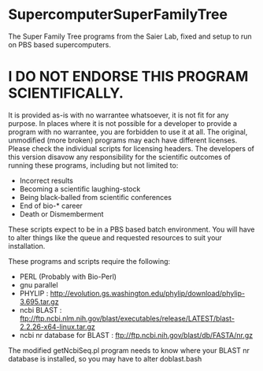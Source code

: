 SupercomputerSuperFamilyTree
============================

The Super Family Tree programs from the Saier Lab, fixed and setup to run on PBS based supercomputers.

I DO NOT ENDORSE THIS PROGRAM SCIENTIFICALLY.
============================================
It is provided as-is with no warrantee whatsoever, it is not fit for any purpose.
In places where it is not possible for a developer to provide a program with no warrantee, you are forbidden to use it at all.
The original, unmodified (more broken) programs may each have different licenses. Please check the individual scripts for licensing headers.
The developers of this version disavow any responsibility for the scientific outcomes of running these programs, including but not limited to:
* Incorrect results
* Becoming a scientific laughing-stock
* Being black-balled from scientific conferences
* End of bio-* career
* Death or Dismemberment



These scripts expect to be in a PBS based batch environment.
You will have to alter things like the queue and requested resources to suit your installation.

These programs and scripts require the following:

* PERL (Probably with Bio-Perl)
* gnu parallel
* PHYLIP : http://evolution.gs.washington.edu/phylip/download/phylip-3.695.tar.gz
* ncbi BLAST : ftp://ftp.ncbi.nlm.nih.gov/blast/executables/release/LATEST/blast-2.2.26-x64-linux.tar.gz
* ncbi nr database for BLAST : ftp://ftp.ncbi.nih.gov/blast/db/FASTA/nr.gz

The modified getNcbiSeq.pl program needs to know where your BLAST nr database is installed, so you may have to alter doblast.bash

